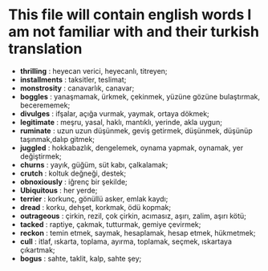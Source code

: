 # This file will contain english words I am not familiar with and their turkish translation

- **thrilling** : heyecan verici, heyecanlı, titreyen;
- **installments** : taksitler, teslimat;
- **monstrosity** : canavarlık, canavar;
- **boggles** : yanaşmamak, ürkmek, çekinmek, yüzüne gözüne bulaştırmak, becerememek;
- **divulges** : ifşalar, açığa vurmak, yaymak, ortaya dökmek;
- **legitimate** : meşru, yasal, haklı, mantıklı, yerinde, akla uygun;
- **ruminate** : uzun uzun düşünmek, geviş getirmek, düşünmek, düşünüp taşınmak,dalıp gitmek;
- **juggled** : hokkabazlık, dengelemek, oynama yapmak, oynamak, yer değiştirmek;
- **churns** : yayık, güğüm, süt kabı, çalkalamak;
- **crutch** : koltuk değneği, destek;
- **obnoxiously** : iğrenç bir şekilde;
- **Ubiquitous** : her yerde;
- **terrier** : korkunç, gönüllü asker, emlak kaydı;
- **dread** : korku, dehşet, korkmak, ödü kopmak;
- **outrageous** : çirkin, rezil, çok çirkin, acımasız, aşırı, zalim, aşırı kötü;
- **tacked** : raptiye, çakmak, tutturmak, gemiye çevirmek;
- **reckon** : temin etmek, saymak, hesaplamak, hesap etmek, hükmetmek;
- **cull** : itlaf, ıskarta, toplama, ayırma, toplamak, seçmek, ıskartaya çıkartmak;
- **bogus** : sahte, taklit, kalp, sahte şey;